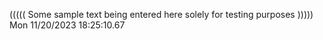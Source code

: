 ((((( Some sample text being entered here solely for testing purposes ))))) Mon 11/20/2023 18:25:10.67
